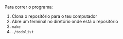 Para correr o programa:
1. Clona o repositório para o teu computador
2. Abre um terminal no diretório onde está o repositório
3. `make`
4. `./todolist`
